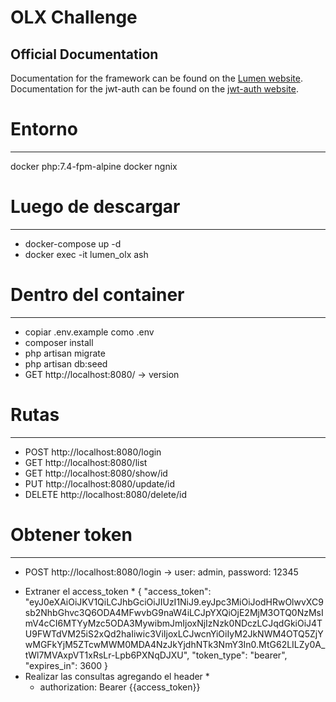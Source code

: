 # OLX Challenge

## Official Documentation

Documentation for the framework can be found on the [Lumen website](https://lumen.laravel.com/docs).
Documentation for the jwt-auth can be found on the [jwt-auth website](https://jwt-auth.readthedocs.io/en/develop/).

# Entorno
---------
docker php:7.4-fpm-alpine 
docker ngnix

# Luego de descargar
-------------------
- docker-compose up -d
- docker exec -it lumen_olx ash

# Dentro del container
---------------------
- copiar .env.example como .env
- composer install
- php artisan migrate
- php artisan db:seed
- GET http://localhost:8080/ -> version

# Rutas
---------
- POST http://localhost:8080/login 
- GET http://localhost:8080/list
- GET http://localhost:8080/show/id
- PUT http://localhost:8080/update/id
- DELETE http://localhost:8080/delete/id

# Obtener token
---------------
- POST http://localhost:8080/login ->  user: admin, password: 12345
* Extraner el access_token *
  {
  "access_token": "eyJ0eXAiOiJKV1QiLCJhbGciOiJIUzI1NiJ9.eyJpc3MiOiJodHRwOlwvXC9sb2NhbGhvc3Q6ODA4MFwvbG9naW4iLCJpYXQiOjE2MjM3OTQ0NzMsImV4cCI6MTYyMzc5ODA3MywibmJmIjoxNjIzNzk0NDczLCJqdGkiOiJ4TU9FWTdVM25iS2xQd2haIiwic3ViIjoxLCJwcnYiOiIyM2JkNWM4OTQ5ZjYwMGFkYjM5ZTcwMWM0MDA4NzJkYjdhNTk3NmY3In0.MtG62LILZy0A_tWl7MVAxpVT1xRsLr-Lpb6PXNqDJXU",
  "token_type": "bearer",
  "expires_in": 3600
  }
* Realizar las consultas agregando el header *
    - authorization: Bearer {{access_token}}
